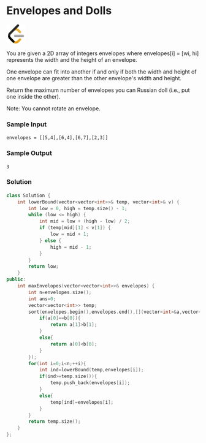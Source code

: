 # Envelopes and Dolls
<a href="https://leetcode.com/problems/russian-doll-envelopes/">
  <img src="../lib/leetcode-3628885-3030025.webp" width="50"/>
</a>

You are given a 2D array of integers envelopes where envelopes[i] = [wi, hi] represents the width and the height of an envelope.

One envelope can fit into another if and only if both the width and height of one envelope are greater than the other envelope's width and height.

Return the maximum number of envelopes you can Russian doll (i.e., put one inside the other).

Note: You cannot rotate an envelope.

### Sample Input
```
envelopes = [[5,4],[6,4],[6,7],[2,3]]
```
### Sample Output
```
3
```

### Solution
```cpp
class Solution {
    int lowerBound(vector<vector<int>>& temp, vector<int>& v) {
        int low = 0, high = temp.size() - 1;
        while (low <= high) {
            int mid = low + (high - low) / 2;
            if (temp[mid][1] < v[1]) {
                low = mid + 1;
            } else {
                high = mid - 1;
            }
        }
        return low;
    }
public:
    int maxEnvelopes(vector<vector<int>>& envelopes) {
        int n=envelopes.size();
        int ans=0;
        vector<vector<int>> temp;
        sort(envelopes.begin(),envelopes.end(),[](vector<int>&a,vector<int>&b){
            if(a[0]==b[0]){
                return a[1]>b[1];
            }
            else{
                return a[0]<b[0];
            }
        });
        for(int i=0;i<n;++i){
            int ind=lowerBound(temp,envelopes[i]);
            if(ind>=temp.size()){
                temp.push_back(envelopes[i]);
            }
            else{
                temp[ind]=envelopes[i];
            }
        }
        return temp.size();
    }
};
```

